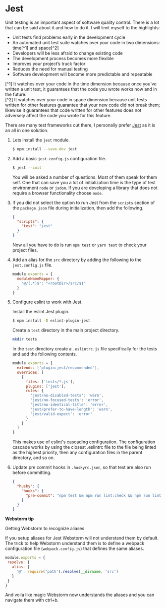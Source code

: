 # Jest

Unit testing is an important aspect of software quality control. There is a lot that can be said about it and how to do it. I will limit myself to the highlights:

- Unit tests find problems early in the development cycle
- An automated unit test suite watches over your code in two dimensions: time[^1] and space[^2]
- Developers will be less afraid to change existing code
- The development process becomes more flexible
- Improves your project’s truck factor
- Reduces the need for manual testing
- Software development will become more predictable and repeatable

[^1] It watches over your code in the time dimension because once you’ve written a unit test, it guarantees that the code you wrote works now and in the future.  
[^2] It watches over your code in space dimension because unit tests written for other features guarantee that your new code did not break them; likewise it guarantees that code written for other features does not adversely affect the code you wrote for this feature.

There are many test frameworks out there, I personally prefer [Jest](https://jestjs.io/) as it is an all in one solution.

1. Lets install the `jest` module.

   ```bash
   $ npm install --save-dev jest
   ```

2. Add a basic `jest.config.js` configuration file.

   ```bash
   $ jest --init
   ```

   You will be asked a number of questions. Most of them speak for them self. One that can save you a lot of initialization time is the type of test environment `node` or `jsdom`. If you are developing a library that does not require a browser functionality choose `node`. 
   
3. If you did not select the option to run Jest from the `scripts` section of the `package.json` file during initialization, then add the following.

   ```json
   {
     "scripts": {
       "test": "jest"
     }
   }
   ```

   Now all you have to do is run `npm test` or `yarn test` to check your project files.

4. Add an alias for the `src` directory by adding the following to the `jest.config.js` file.

   ```js
   module.exports = {
     moduleNameMapper: {
       "@/(.*)$": "<rootDir>/src/$1"
     }
   }
   ```

5. Configure eslint to work with Jest.

   Install the eslint Jest plugin.
   
   ```bash
   $ npm install -D eslint-plugin-jest
   ```

   Create a `test` directory in the main project directory.
   
   ```bash
   mkdir tests
   ```
   
   In the `test` directory create a `.eslintrc.js` file specifically for the tests and add the following contents.
  
   ```js
   module.exports = {
     extends: ['plugin:jest/recommended'],
     overrides: [
       {
         files: ['tests/*.js'],
         plugins: ['jest'],
         rules: {
           'jest/no-disabled-tests': 'warn',
           'jest/no-focused-tests': 'error',
           'jest/no-identical-title': 'error',
           'jest/prefer-to-have-length': 'warn',
           'jest/valid-expect': 'error'
         }
       }
     ]
   }
   ```

   This makes use of eslint's  cascading configuration. The configuration cascade works by using the closest .eslintrc file to the file being linted as the highest priority, then any configuration files in the parent directory, and so on.

6. Update pre commit hooks in `.huskyrc.json`, so that test are also run before committing.

   ```json
   {
     "husky": {  
       "hooks": {  
         "pre-commit": "npm test && npm run lint:check && npm run lint:fix"
       }
     }
   }
   ```

**Webstorm tip**

Getting Webstorm to recognize aliases
                 
If you setup aliases for Jest Webstorm will not understand them by default. The trick to help Webstorm understand them is to define a webpack configuration file (`webpack.config.js`) that defines the same aliases.

```js
module.exports = {
 resolve: {
   alias: {
     '@': require('path').resolve(__dirname, 'src')
   }
 }
}
```

And voila like magic Webstorm now understands the aliases and you can navigate them with ctrl+b.
